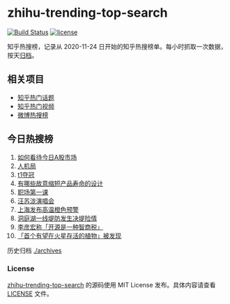 # zhihu-trending-top-search

[![Build Status](https://github.com/justjavac/zhihu-trending-top-search/workflows/ci/badge.svg?branch=main)](https://github.com/justjavac/zhihu-trending-top-search/actions)
[![license](https://img.shields.io/github/license/justjavac/zhihu-trending-top-search)](https://github.com/justjavac/zhihu-trending-top-search/blob/main/LICENSE)

知乎热搜榜，记录从 2020-11-24 日开始的知乎热搜榜单。每小时抓取一次数据，按天[归档](./archives)。

## 相关项目

- [知乎热门话题](https://github.com/justjavac/zhihu-trending-hot-questions)
- [知乎热门视频](https://github.com/justjavac/zhihu-trending-hot-video)
- [微博热搜榜](https://github.com/justjavac/weibo-trending-hot-search)

## 今日热搜榜

<!-- BEGIN -->
<!-- 最后更新时间 Wed Jul 10 2024 10:30:11 GMT+0800 (China Standard Time) -->

1. [如何看待今日A股市场](https://www.zhihu.com/search?q=%E5%A6%82%E4%BD%95%E7%9C%8B%E5%BE%85%E4%BB%8A%E6%97%A5A%E8%82%A1%E5%B8%82%E5%9C%BA)
1. [人机局](https://www.zhihu.com/search?q=%E4%BA%BA%E6%9C%BA%E5%B1%80)
1. [t1夺冠](https://www.zhihu.com/search?q=t1%E5%A4%BA%E5%86%A0)
1. [有哪些故意缩短产品寿命的设计](https://www.zhihu.com/search?q=%E6%9C%89%E5%93%AA%E4%BA%9B%E6%95%85%E6%84%8F%E7%BC%A9%E7%9F%AD%E4%BA%A7%E5%93%81%E5%AF%BF%E5%91%BD%E7%9A%84%E8%AE%BE%E8%AE%A1)
1. [职场第一课](https://www.zhihu.com/search?q=%E8%81%8C%E5%9C%BA%E7%AC%AC%E4%B8%80%E8%AF%BE)
1. [汪苏泷演唱会](https://www.zhihu.com/search?q=%E6%B1%AA%E8%8B%8F%E6%B3%B7%E6%BC%94%E5%94%B1%E4%BC%9A)
1. [上海发布高温橙色预警](https://www.zhihu.com/search?q=%E4%B8%8A%E6%B5%B7%E5%8F%91%E5%B8%83%E9%AB%98%E6%B8%A9%E6%A9%99%E8%89%B2%E9%A2%84%E8%AD%A6)
1. [洞庭湖一线堤防发生决堤险情](https://www.zhihu.com/search?q=%E6%B4%9E%E5%BA%AD%E6%B9%96%E4%B8%80%E7%BA%BF%E5%A0%A4%E9%98%B2%E5%8F%91%E7%94%9F%E5%86%B3%E5%A0%A4%E9%99%A9%E6%83%85)
1. [李彦宏称「开源是一种智商税」](https://www.zhihu.com/search?q=%E6%9D%8E%E5%BD%A6%E5%AE%8F%E7%A7%B0%E3%80%8C%E5%BC%80%E6%BA%90%E6%98%AF%E4%B8%80%E7%A7%8D%E6%99%BA%E5%95%86%E7%A8%8E%E3%80%8D)
1. [「首个有望在火星存活的植物」被发现](https://www.zhihu.com/search?q=%E3%80%8C%E9%A6%96%E4%B8%AA%E6%9C%89%E6%9C%9B%E5%9C%A8%E7%81%AB%E6%98%9F%E5%AD%98%E6%B4%BB%E7%9A%84%E6%A4%8D%E7%89%A9%E3%80%8D%E8%A2%AB%E5%8F%91%E7%8E%B0)

<!-- END -->

历史归档 [./archives](./archives)

### License

[zhihu-trending-top-search](https://github.com/justjavac/zhihu-trending-top-search) 的源码使用 MIT License
发布。具体内容请查看 [LICENSE](./LICENSE) 文件。
